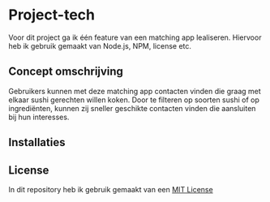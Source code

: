 # Project-tech
Voor dit project ga ik één feature van een matching app lealiseren. 
Hiervoor heb ik gebruik gemaakt van Node.js, NPM, license etc.

## Concept omschrijving
Gebruikers kunnen met deze matching app contacten vinden die graag met elkaar sushi gerechten willen koken. Door te filteren op soorten sushi of op ingrediënten, kunnen zij sneller geschikte contacten vinden die aansluiten bij hun interesses.

## Installaties

## License
In dit repository heb ik gebruik gemaakt van een [MIT License](https://github.com/Hoa0/project-tech/blob/main/LICENSE)
